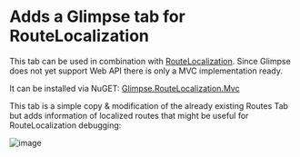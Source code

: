 # Adds a Glimpse tab for RouteLocalization

This tab can be used in combination with [RouteLocalization](https://github.com/Dresel/RouteLocalization/). Since Glimpse does not yet support Web API there is only a MVC implementation ready.

It can be installed via NuGET: [Glimpse.RouteLocalization.Mvc](http://www.nuget.org/packages/Glimpse.RouteLocalization.Mvc/)

This tab is a simple copy & modification of the already existing Routes Tab but adds information of localized routes that might be useful for RouteLocalization debugging:

![image](https://cloud.githubusercontent.com/assets/1769090/4371336/1c0e26de-4316-11e4-87c4-7b11b84ad1dd.png)
